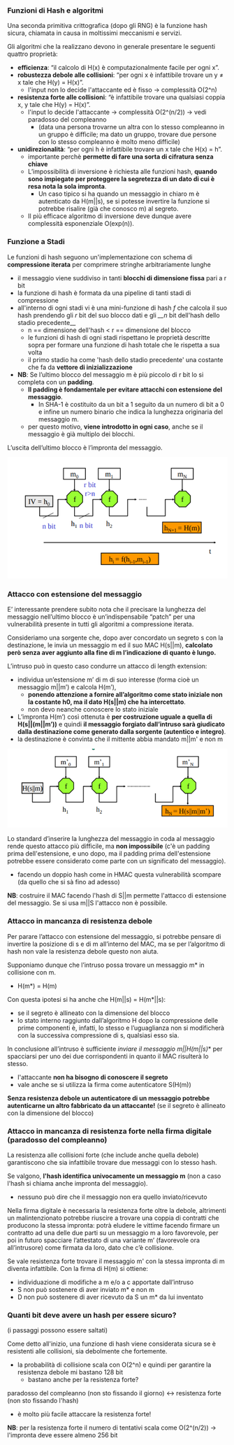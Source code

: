 ### Funzioni di Hash e algoritmi 
Una seconda primitiva crittografica (dopo gli RNG) è la funzione hash sicura, chiamata in causa in moltissimi meccanismi e servizi.

Gli algoritmi che la realizzano devono in generale presentare le seguenti quattro proprietà:
- **efficienza**: “il calcolo di H(x) è computazionalmente facile per ogni x”.
- **robustezza debole alle collisioni**: “per ogni x è infattibile trovare un y ≠ x tale che H(y) = H(x)”.
    - l'input non lo decide l'attaccante ed è fisso -> complessità O(2^n)
- **resistenza forte alle collisioni**: “è infattibile trovare una qualsiasi coppia x, y tale che H(y) = H(x)”.
    - l'input lo decide l'attaccante    -> complessità O(2^(n/2)) -> vedi paradosso del compleanno 
        - (data una persona trovarne un altra con lo stesso compleanno in un gruppo è difficile; ma dato un gruppo, trovare due persone con lo stesso compleanno è molto meno difficile)
- **unidirezionalità**: “per ogni h è infattibile trovare un x tale che H(x) = h”.
    - importante perchè **permette di fare una sorta di cifratura senza chiave**
    - L’impossibilità di inversione è richiesta alle funzioni hash, **quando sono impiegate per proteggere la segretezza di un dato di cui è resa nota la sola impronta**. 
        - Un caso tipico si ha quando un messaggio in chiaro m è autenticato da H(m||s), se si potesse invertire la funzione si potrebbe risalire (già che conosco m) al segreto.
    - Il più efficace algoritmo di inversione deve dunque avere complessità esponenziale O(exp(n)).

### Funzione a Stadi
Le funzioni di hash seguono un'implementazione con schema di **compressione iterata** per comprimere stringhe arbitrariamente lunghe
- il messaggio viene suddiviso in tanti **blocchi di dimensione fissa** pari a r bit
- la funzione di hash è formata da una pipeline di tanti stadi di compressione
- all'interno di ogni stadi vi è una mini-funzione di hash _f_ che calcola il suo hash prendendo gli _r_ bit del suo blocco dati e gli *__n* bit dell'hash dello stadio precedente__
    - n == dimensione dell'hash < r == dimensione del blocco
    - le funzioni di hash di ogni stadi rispettano le proprietà descritte sopra per formare una funzione di hash totale che le rispetta a sua volta
    - il primo stadio ha come 'hash dello stadio precedente' una costante che fa da **vettore di inizializzazione**
- **NB**: Se l’ultimo blocco del messaggio m è più piccolo di r bit lo si completa con un **padding**.
    - **Il padding è fondamentale per evitare attacchi con estensione del messaggio**.
        - In SHA-1 è costituito da un bit a 1 seguito da un numero di bit a 0 e infine un numero binario che indica la lunghezza originaria del messaggio m.
    - per questo motivo, **viene introdotto in ogni caso**, anche se il messaggio è già multiplo dei blocchi.

L’uscita dell’ultimo blocco è l’impronta del messaggio. 

![alt text](img/hash_compressione_iterata.png)



### Attacco con estensione del messaggio
E’ interessante prendere subito nota che il precisare la lunghezza del messaggio nell’ultimo blocco è un’indispensabile “patch” per una vulnerabilità presente in tutti gli algoritmi a compressione iterata.
 
Consideriamo una sorgente che, dopo aver concordato un segreto s con la destinazione, le invia un messaggio m ed il suo MAC H(s||m), **calcolato però senza aver aggiunto alla fine di m l’indicazione di quanto è lungo.**
 
L’intruso può in questo caso condurre un attacco di length extension:
- individua un’estensione m’ di m di suo interesse (forma cioè un messaggio m||m’) e calcola H(m’),
    - **ponendo attenzione a fornire all’algoritmo come stato iniziale non la costante h0, ma il dato H(s||m) che ha intercettato**.
    - non devo neanche conoscere lo stato iniziale
- L’impronta H(m’) così ottenuta è **per costruzione uguale a quella di H(s||(m||m’))** e quindi **il messaggio forgiato dall’intruso sarà giudicato dalla destinazione come generato dalla sorgente (autentico e integro)**.
- la destinazione è convinta che il mittente abbia mandato m||m' e non m

![alt text](img/length_extension.png)

Lo standard d’inserire la lunghezza del messaggio in coda al messaggio rende questo attacco più difficile, ma **non impossibile** (c'è un padding prima dell'estensione, e uno dopo, ma il padding prima dell'estensione potrebbe essere considerato come parte con un  significato del messaggio).
- facendo un doppio hash come in HMAC questa vulnerabilità scompare (da quello che si sà fino ad adesso) 

**NB**: costruire il MAC facendo l'hash di S||m permette l'attacco di estensione del messaggio. Se si usa m||S l'attacco non è possibile. 




### Attacco in mancanza di resistenza debole
Per parare l’attacco con estensione del messaggio, si potrebbe pensare di invertire la posizione di s e di m all’interno del MAC, ma se per l’algoritmo di hash non vale la resistenza debole questo non aiuta.

Supponiamo dunque che l’intruso possa trovare un messaggio m* in collisione con m.
- H(m*) = H(m)

Con questa ipotesi si ha anche che H(m||s) = H(m*||s):
- se il segreto è allineato con la dimensione del blocco
- lo stato interno raggiunto dall’algoritmo H dopo la compressione delle prime componenti è, infatti, lo stesso e l’uguaglianza non si modificherà con la successiva compressione di s, qualsiasi esso sia.

In conclusione all’intruso è sufficiente **inviare il messaggio m*||H(m||s)** per spacciarsi per uno dei due corrispondenti in quanto il MAC risulterà lo stesso.
- l'attaccante **non ha bisogno di conoscere il segreto**
- vale anche se si utilizza la firma come autenticatore S(H(m))

**Senza resistenza debole un autenticatore di un messaggio potrebbe autenticarne un altro fabbricato da un attaccante!** (se il segreto è allineato con la dimensione del blocco)





### Attacco in mancanza di resistenza forte nella firma digitale (paradosso del compleanno)
La resistenza alle collisioni forte (che include anche quella debole) garantiscono che sia infattibile trovare due messaggi con lo stesso hash.

Se valgono, **l'hash identifica univocamente un messaggio m** (non a caso l'hash si chiama anche impronta del messaggio).
- nessuno può dire che il messaggio non era quello inviato/ricevuto

Nella firma digitale è necessaria la resistenza forte oltre la debole, altrimenti un malintenzionato potrebbe riuscire a trovare una coppia di contratti che producono la stessa impronta: potrà eludere le vittime facendo firmare un contratto ad una delle due parti su un messaggio m a loro favorevole, per poi in futuro spacciare l’attestato di una variante m’ (favorevole ora all’intrusore) come firmata da loro, dato che c’è collisione.

Se vale resistenza forte trovare il messaggio m' con la stessa impronta di m diventa infattibile. Con la firma di H(m) si ottiene:
- individuazione di modifiche a m e/o a c apportate dall’intruso
- S non può sostenere di aver inviato m* e non m
- D non può sostenere di aver ricevuto da S un m* da lui inventato



### Quanti bit deve avere un hash per essere sicuro?
(i passaggi possono essere saltati)

Come detto all'inizio, una funzione di hash viene considerata sicura se è resistenti alle collisioni, sia debolmente che fortemente.

- la probabilità di collisione scala con O(2^n) e quindi per garantire la resistenza debole mi bastano 128 bit
    - bastano anche per la resistenza forte?

paradosso del compleanno (non sto fissando il giorno) <-> resistenza forte (non sto fissando l'hash)
- è molto più facile attaccare la resistenza forte!

**NB**: per la resistenza forte il numero di tentativi scala come O(2^(n/2)) -> l'impronta deve essere almeno 256 bit 